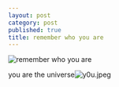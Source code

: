 ```yaml
---
layout: post
category: post
published: true
title: remember who you are
---
```

![remember who you are]({{site.baseurl}}/media/y0u.jpeg)

you are the universe![y0u.jpeg]({{site.baseurl}}/media/y0u.jpeg)
